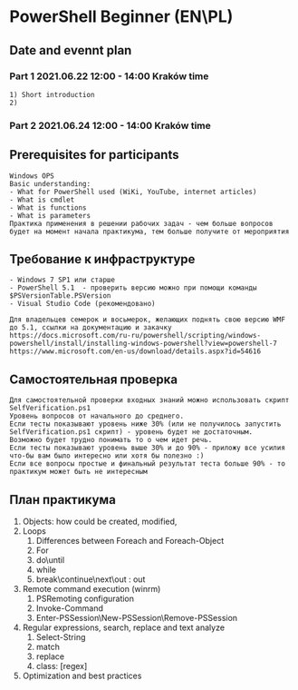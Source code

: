 # PowerShell Beginner (EN\PL)

## Date and evennt plan
### Part 1 2021.06.22 12:00 - 14:00 Kraków time 
    1) Short introduction
    2) 
### Part 2 2021.06.24 12:00 - 14:00 Kraków time


## Prerequisites for participants  
    Windows OPS 
    Basic understanding:
    - What for PowerShell used (WiKi, YouTube, internet articles)
    - What is cmdlet
    - What is functions
    - What is parameters
    Практика применения в решении рабочих задач - чем больше вопросов будет на момент начала практикума, тем больше получите от мероприятия

## Требование к инфраструктуре
    - Windows 7 SP1 или старше
    - PowerShell 5.1  - проверить версию можно при помощи команды $PSVersionTable.PSVersion
    - Visual Studio Code (рекомендовано)
    
    Для владельцев семерок и восьмерок, желающих поднять свою версию WMF до 5.1, ссылки на документацию и закачку
    https://docs.microsoft.com/ru-ru/powershell/scripting/windows-powershell/install/installing-windows-powershell?view=powershell-7 
    https://www.microsoft.com/en-us/download/details.aspx?id=54616

## Самостоятельная проверка
    Для самостоятельной проверки входных знаний можно использовать скрипт SelfVerification.ps1
    Уровень вопросов от начального до среднего.
    Если тесты показывают уровень ниже 30% (или не получилось запустить SelfVerification.ps1 скрипт) - уровень будет не достаточным. 
    Возможно будет трудно понимать то о чем идет речь.
    Если тесты показывают уровень выше 30% и до 90% - приложу все усилия что-бы вам было интересно или хотя бы полезно :) 
    Если все вопросы простые и финальный результат теста больше 90% - то практикум может быть не интересным

## План практикума
1. Objects: how could be created, modified,  
2. Loops
   1. Differences between Foreach and Foreach-Object
   2. For
   3. do\until
   4. while
   5. break\continue\next\out : out
3. Remote command execution (winrm)
   1. PSRemoting configuration
   2. Invoke-Command
   3. Enter-PSSession\New-PSSession\Remove-PSSession
4. Regular expressions, search, replace and text analyze 
   1. Select-String
   2. match
   3. replace
   4. class: \[regex\]
5. Optimization and best practices
